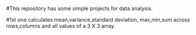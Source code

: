 #This repository has some simple projects for data analysis.

#1st one calculates mean,variance,standard deviation, max,min,sum across rows,columns and all values of a 3 X 3 array.

